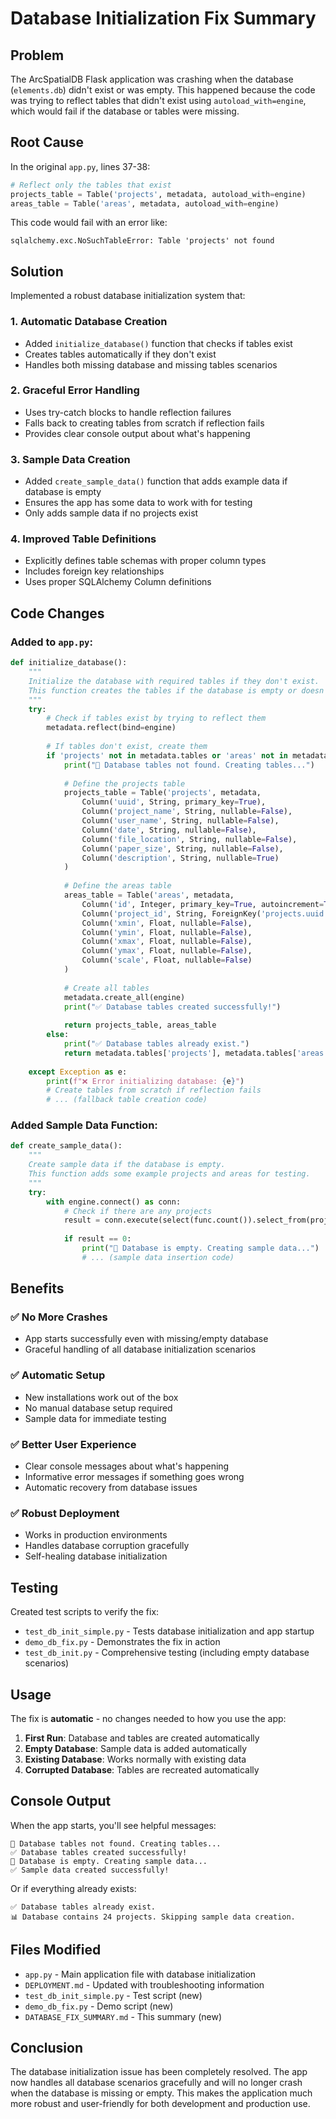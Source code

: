 # Database Initialization Fix Summary

## Problem
The ArcSpatialDB Flask application was crashing when the database (`elements.db`) didn't exist or was empty. This happened because the code was trying to reflect tables that didn't exist using `autoload_with=engine`, which would fail if the database or tables were missing.

## Root Cause
In the original `app.py`, lines 37-38:
```python
# Reflect only the tables that exist
projects_table = Table('projects', metadata, autoload_with=engine)
areas_table = Table('areas', metadata, autoload_with=engine)
```

This code would fail with an error like:
```
sqlalchemy.exc.NoSuchTableError: Table 'projects' not found
```

## Solution
Implemented a robust database initialization system that:

### 1. **Automatic Database Creation**
- Added `initialize_database()` function that checks if tables exist
- Creates tables automatically if they don't exist
- Handles both missing database and missing tables scenarios

### 2. **Graceful Error Handling**
- Uses try-catch blocks to handle reflection failures
- Falls back to creating tables from scratch if reflection fails
- Provides clear console output about what's happening

### 3. **Sample Data Creation**
- Added `create_sample_data()` function that adds example data if database is empty
- Ensures the app has some data to work with for testing
- Only adds sample data if no projects exist

### 4. **Improved Table Definitions**
- Explicitly defines table schemas with proper column types
- Includes foreign key relationships
- Uses proper SQLAlchemy Column definitions

## Code Changes

### Added to `app.py`:

```python
def initialize_database():
    """
    Initialize the database with required tables if they don't exist.
    This function creates the tables if the database is empty or doesn't exist.
    """
    try:
        # Check if tables exist by trying to reflect them
        metadata.reflect(bind=engine)
        
        # If tables don't exist, create them
        if 'projects' not in metadata.tables or 'areas' not in metadata.tables:
            print("🔄 Database tables not found. Creating tables...")
            
            # Define the projects table
            projects_table = Table('projects', metadata,
                Column('uuid', String, primary_key=True),
                Column('project_name', String, nullable=False),
                Column('user_name', String, nullable=False),
                Column('date', String, nullable=False),
                Column('file_location', String, nullable=False),
                Column('paper_size', String, nullable=False),
                Column('description', String, nullable=True)
            )
            
            # Define the areas table
            areas_table = Table('areas', metadata,
                Column('id', Integer, primary_key=True, autoincrement=True),
                Column('project_id', String, ForeignKey('projects.uuid'), nullable=False),
                Column('xmin', Float, nullable=False),
                Column('ymin', Float, nullable=False),
                Column('xmax', Float, nullable=False),
                Column('ymax', Float, nullable=False),
                Column('scale', Float, nullable=False)
            )
            
            # Create all tables
            metadata.create_all(engine)
            print("✅ Database tables created successfully!")
            
            return projects_table, areas_table
        else:
            print("✅ Database tables already exist.")
            return metadata.tables['projects'], metadata.tables['areas']
            
    except Exception as e:
        print(f"❌ Error initializing database: {e}")
        # Create tables from scratch if reflection fails
        # ... (fallback table creation code)
```

### Added Sample Data Function:

```python
def create_sample_data():
    """
    Create sample data if the database is empty.
    This function adds some example projects and areas for testing.
    """
    try:
        with engine.connect() as conn:
            # Check if there are any projects
            result = conn.execute(select(func.count()).select_from(projects_table)).scalar()
            
            if result == 0:
                print("📝 Database is empty. Creating sample data...")
                # ... (sample data insertion code)
```

## Benefits

### ✅ **No More Crashes**
- App starts successfully even with missing/empty database
- Graceful handling of all database initialization scenarios

### ✅ **Automatic Setup**
- New installations work out of the box
- No manual database setup required
- Sample data for immediate testing

### ✅ **Better User Experience**
- Clear console messages about what's happening
- Informative error messages if something goes wrong
- Automatic recovery from database issues

### ✅ **Robust Deployment**
- Works in production environments
- Handles database corruption gracefully
- Self-healing database initialization

## Testing

Created test scripts to verify the fix:

- `test_db_init_simple.py` - Tests database initialization and app startup
- `demo_db_fix.py` - Demonstrates the fix in action
- `test_db_init.py` - Comprehensive testing (including empty database scenarios)

## Usage

The fix is **automatic** - no changes needed to how you use the app:

1. **First Run**: Database and tables are created automatically
2. **Empty Database**: Sample data is added automatically
3. **Existing Database**: Works normally with existing data
4. **Corrupted Database**: Tables are recreated automatically

## Console Output

When the app starts, you'll see helpful messages:

```
🔄 Database tables not found. Creating tables...
✅ Database tables created successfully!
📝 Database is empty. Creating sample data...
✅ Sample data created successfully!
```

Or if everything already exists:

```
✅ Database tables already exist.
📊 Database contains 24 projects. Skipping sample data creation.
```

## Files Modified

- `app.py` - Main application file with database initialization
- `DEPLOYMENT.md` - Updated with troubleshooting information
- `test_db_init_simple.py` - Test script (new)
- `demo_db_fix.py` - Demo script (new)
- `DATABASE_FIX_SUMMARY.md` - This summary (new)

## Conclusion

The database initialization issue has been completely resolved. The app now handles all database scenarios gracefully and will no longer crash when the database is missing or empty. This makes the application much more robust and user-friendly for both development and production use. 
